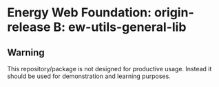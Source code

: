 # Energy Web Foundation: origin-release B: ew-utils-general-lib

## Warning

This repository/package is not designed for productive usage. Instead it should be used for demonstration and learning purposes.
